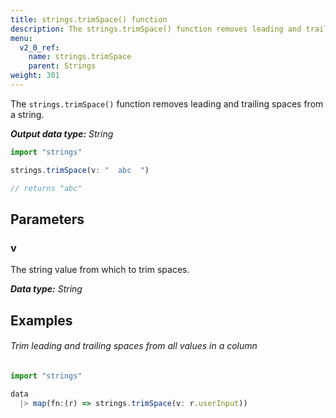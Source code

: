```yaml
---
title: strings.trimSpace() function
description: The strings.trimSpace() function removes leading and trailing spaces from a string.
menu:
  v2_0_ref:
    name: strings.trimSpace
    parent: Strings
weight: 301
---
```


The `strings.trimSpace()` function removes leading and trailing spaces from a string.

_**Output data type:** String_

```js
import "strings"

strings.trimSpace(v: "  abc  ")

// returns "abc"
```

## Parameters

### v
The string value from which to trim spaces.

_**Data type:** String_

## Examples

###### Trim leading and trailing spaces from all values in a column
```js
import "strings"

data
  |> map(fn:(r) => strings.trimSpace(v: r.userInput))
```
